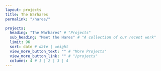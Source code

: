 ```yaml
---
layout: projects
title: The Warhares
permalink: "/hares/"

projects:
  heading: "The Warhares" # "Projects"
  sub_heading: "Meet the Hares" # "A collection of our recent work"
  limit: 96
  sort: date # date | weight
  view_more_button_text: "" # "More Projects"
  view_more_button_link: "" # "/projects"
  columns: 4 # 1 | 2 | 3 | 4
---
```

